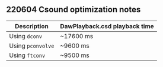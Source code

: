 
## 220604 Csound optimization notes
Description | DawPlayback.csd playback time
-|-
Using `dconv` | ~17600 ms
Using `pconvolve` | ~9600 ms
Using `ftconv` | ~9500 ms
